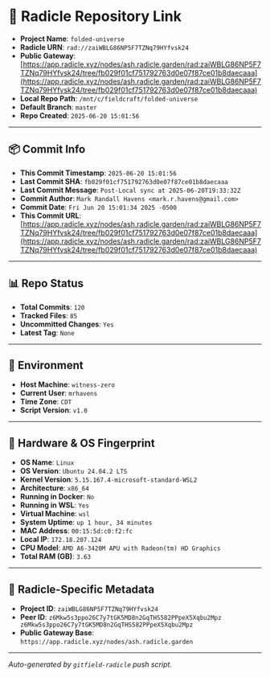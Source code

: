 # 🔗 Radicle Repository Link

- **Project Name**: `folded-universe`
- **Radicle URN**: `rad://zaiWBLG86NP5F7TZNq79HYfvsk24`
- **Public Gateway**: [https://app.radicle.xyz/nodes/ash.radicle.garden/rad:zaiWBLG86NP5F7TZNq79HYfvsk24/tree/fb029f01cf751792763d0e07f87ce01b8daecaaa](https://app.radicle.xyz/nodes/ash.radicle.garden/rad:zaiWBLG86NP5F7TZNq79HYfvsk24/tree/fb029f01cf751792763d0e07f87ce01b8daecaaa)
- **Local Repo Path**: `/mnt/c/fieldcraft/folded-universe`
- **Default Branch**: `master`
- **Repo Created**: `2025-06-20 15:01:56`

---

## 📦 Commit Info

- **This Commit Timestamp**: `2025-06-20 15:01:56`
- **Last Commit SHA**: `fb029f01cf751792763d0e07f87ce01b8daecaaa`
- **Last Commit Message**: `Post-Local sync at 2025-06-20T19:33:32Z`
- **Commit Author**: `Mark Randall Havens <mark.r.havens@gmail.com>`
- **Commit Date**: `Fri Jun 20 15:01:34 2025 -0500`
- **This Commit URL**: [https://app.radicle.xyz/nodes/ash.radicle.garden/rad:zaiWBLG86NP5F7TZNq79HYfvsk24/tree/fb029f01cf751792763d0e07f87ce01b8daecaaa](https://app.radicle.xyz/nodes/ash.radicle.garden/rad:zaiWBLG86NP5F7TZNq79HYfvsk24/tree/fb029f01cf751792763d0e07f87ce01b8daecaaa)

---

## 📊 Repo Status

- **Total Commits**: `120`
- **Tracked Files**: `85`
- **Uncommitted Changes**: `Yes`
- **Latest Tag**: `None`

---

## 🧭 Environment

- **Host Machine**: `witness-zero`
- **Current User**: `mrhavens`
- **Time Zone**: `CDT`
- **Script Version**: `v1.0`

---

## 🧬 Hardware & OS Fingerprint

- **OS Name**: `Linux`
- **OS Version**: `Ubuntu 24.04.2 LTS`
- **Kernel Version**: `5.15.167.4-microsoft-standard-WSL2`
- **Architecture**: `x86_64`
- **Running in Docker**: `No`
- **Running in WSL**: `Yes`
- **Virtual Machine**: `wsl`
- **System Uptime**: `up 1 hour, 34 minutes`
- **MAC Address**: `00:15:5d:c0:f2:fc`
- **Local IP**: `172.18.207.124`
- **CPU Model**: `AMD A6-3420M APU with Radeon(tm) HD Graphics`
- **Total RAM (GB)**: `3.63`

---

## 🌱 Radicle-Specific Metadata

- **Project ID**: `zaiWBLG86NP5F7TZNq79HYfvsk24`
- **Peer ID**: `z6Mkw5s3ppo26C7y7tGK5MD8n2GqTHS582PPpeX5Xqbu2Mpz
z6Mkw5s3ppo26C7y7tGK5MD8n2GqTHS582PPpeX5Xqbu2Mpz`
- **Public Gateway Base**: `https://app.radicle.xyz/nodes/ash.radicle.garden`

---

_Auto-generated by `gitfield-radicle` push script._

